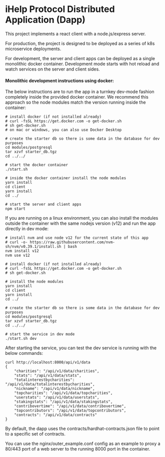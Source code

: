 # iHelp Protocol Distributed Application (Dapp)

This  project implements a react client with a node.js/express server.

For production, the project is designed to be deployed as a series of k8s microservice deployments.

For development, the server and client apps can be deployed as a single monolithic docker container. Development mode starts with hot reload and watch services on the server and client sides.

#### Monolithic development instructions using docker:

The below instructions are to run the app in a turnkey dev-mode fashion completely inside the provided docker container. We recommend this approach so the node modules match the version running inside the container:

```
# install docker (if not installed already)
# curl -fsSL https://get.docker.com -o get-docker.sh
# sh get-docker.sh
# on mac or windows, you can also use Docker Desktop

# create the starter db so there is some data in the database for dev purposes
cd modules/postgresql
tar xzvf starter_db.tgz
cd ../../

# start the docker container
./start.sh

# inside the docker container install the node modules
yarn install
cd client
yarn install
cd ../

# start the server and client apps
npm start
```

If you are running on a linux environment, you can also install the modules outside the container with the same nodejs version (v12) and run the app directly in dev mode:

```
# install nvm and use node v12 for the current state of this app
# curl -o- https://raw.githubusercontent.com/nvm-sh/nvm/v0.39.1/install.sh | bash
nvm install v12
nvm use v12

# install docker (if not installed already)
# curl -fsSL https://get.docker.com -o get-docker.sh
# sh get-docker.sh

# install the node modules
yarn install
cd client
yarn install
cd ../

# create the starter db so there is some data in the database for dev purposes
cd modules/postgresql
tar xzvf starter_db.tgz
cd ../../

# start the service in dev mode
./start.sh dev
```

After starting the service, you can test the dev service is running with the below commands:

```
curl http://localhost:8000/api/v1/data
{
    "charities": "/api/v1/data/charities",
    "stats": "/api/v1/data/stats",
    "totalinterestbycharities": "/api/v1/data/totalinterestbycharities",
    "nickname": "/api/v1/data/nickname",
    "topcharities": "/api/v1/data/topcharities",
    "userstats": "/api/v1/data/userstats",
    "stakingstats": "/api/v1/data/stakingstats",
    "contribovertime": "/api/v1/data/contribovertime",
    "topcontributors": "/api/v1/data/topcontributors",
    "contracts": "/api/v1/data/contracts"
}
```

By default, the dapp uses the contracts/hardhat-contracts.json file to point to a specific set of contracts.

You can use the nginx/outer_example.conf config as an example to proxy a 80/443 port of a web server to the running 8000 port in the container.
